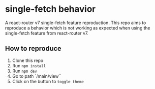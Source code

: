 # single-fetch behavior

A react-router v7 single-fetch feature reproduction.
This repo aims to reproduce a behavior which is not working as expected when using the single-fetch feature from react-router v7.

## How to reproduce

1. Clone this repo
2. Run `npm install`
3. Run `npm dev`
4. Go to path `/main/view``
5. Click on the button to `toggle theme`
